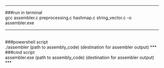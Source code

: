 ***
###run in terminal
<br>
gcc assembler.c preprocessing.c hashmap.c string_vector.c -o assembler.exe
***
<br>
###powershell script
<br>
./assembler (path to assembly_code) (destination for assembler output)
***
###cmd script
<br>
assembler.exe (path to assembly_code) (destination for assembler output)
***